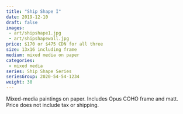 ```yaml
---
title: "Ship Shape I"
date: 2019-12-10
draft: false
images:
 - art/shipshape1.jpg
 - art/shipshapewall.jpg
price: $170 or $475 CDN for all three
size: 13x16 including frame
medium: mixed media on paper
categories:
 - mixed media
series: Ship Shape Series
seriesGroup: 2020-54-54-1234
weight: 30
---
```


Mixed-media paintings on paper. Includes Opus COHO frame and matt. Price does not include tax or  shipping.
